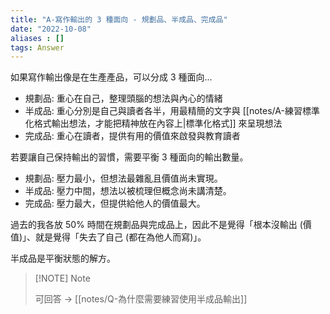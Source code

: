 ```yaml
---
title: "A-寫作輸出的 3 種面向 - 規劃品、半成品、完成品"
date: "2022-10-08"
aliases : []
tags: Answer
---
```


如果寫作輸出像是在生產產品，可以分成 3 種面向...

- 規劃品: 重心在自己，整理頭腦的想法與內心的情緒
- 半成品: 重心分別是自己與讀者各半，用最精簡的文字與 [[notes/A-練習標準化格式輸出想法，才能把精神放在內容上|標準化格式]] 來呈現想法 
- 完成品: 重心在讀者，提供有用的價值來啟發與教育讀者

若要讓自己保持輸出的習慣，需要平衡 3 種面向的輸出數量。

- 規劃品: 壓力最小，但想法最雜亂且價值尚未實現。
- 半成品: 壓力中間，想法以被梳理但概念尚未講清楚。
- 完成品: 壓力最大，但提供給他人的價值最大。

過去的我各放 50% 時間在規劃品與完成品上，因此不是覺得「根本沒輸出 (價值)」、就是覺得「失去了自己 (都在為他人而寫)」。

半成品是平衡狀態的解方。

> [!NOTE] Note
> 
> 可回答 ->   [[notes/Q-為什麼需要練習使用半成品輸出]]



